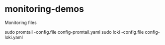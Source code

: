 # monitoring-demos
Monitoring files


sudo promtail -config.file config-promtail.yaml
sudo loki -config.file config-loki.yaml
